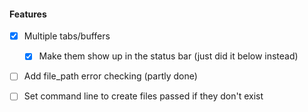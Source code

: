 
#### Features
- [x] Multiple tabs/buffers
    - [x] Make them show up in the status bar (just did it below instead)

- [ ] Add file_path error checking (partly done)

- [ ] Set command line to create files passed if they don't exist